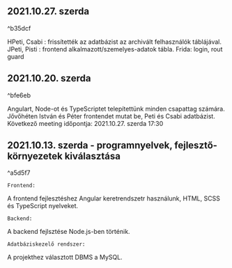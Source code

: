2021.10.27. szerda
--

^b35dcf

HPeti, Csabi : frissítették az adatbázist az archivált felhasználók táblájával.
JPeti, Pisti : frontend alkalmazott/szemelyes-adatok tábla.
Frida: login, rout guard


2021.10.20. szerda
--

^bfe6eb

Angulart, Node-ot és TypeScriptet telepítettünk minden csapattag számára. Jővőhéten István és Péter frontendet mutat be, Peti és Csabi adatbázist. Következő meeting időpontja: 2021.10.27. szerda 17:30



2021.10.13. szerda - programnyelvek, fejlesztő- környezetek kiválasztása
--

^a5d5f7

	Frontend:

A frontend fejlesztéshez Angular keretrendszetr használunk, HTML, SCSS és TypeScript nyelveket.

	Backend:
	
A backend fejlsztése Node.js-ben történik.

	Adatbáziskezelő rendszer:

A projekthez választott DBMS a MySQL.



